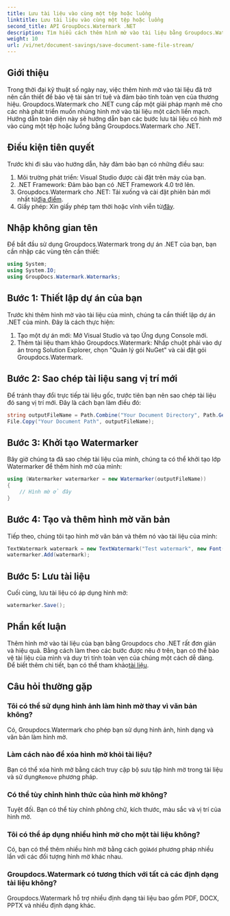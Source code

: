 ```yaml
---
title: Lưu tài liệu vào cùng một tệp hoặc luồng
linktitle: Lưu tài liệu vào cùng một tệp hoặc luồng
second_title: API GroupDocs.Watermark .NET
description: Tìm hiểu cách thêm hình mờ vào tài liệu bằng Groupdocs.Watermark cho .NET. Hướng dẫn này cung cấp hướng dẫn để đảm bảo tính toàn vẹn và bảo vệ tài liệu.
weight: 10
url: /vi/net/document-savings/save-document-same-file-stream/
---
```

## Giới thiệu
Trong thời đại kỹ thuật số ngày nay, việc thêm hình mờ vào tài liệu đã trở nên cần thiết để bảo vệ tài sản trí tuệ và đảm bảo tính toàn vẹn của thương hiệu. Groupdocs.Watermark cho .NET cung cấp một giải pháp mạnh mẽ cho các nhà phát triển muốn nhúng hình mờ vào tài liệu một cách liền mạch. Hướng dẫn toàn diện này sẽ hướng dẫn bạn các bước lưu tài liệu có hình mờ vào cùng một tệp hoặc luồng bằng Groupdocs.Watermark cho .NET.
## Điều kiện tiên quyết
Trước khi đi sâu vào hướng dẫn, hãy đảm bảo bạn có những điều sau:
1. Môi trường phát triển: Visual Studio được cài đặt trên máy của bạn.
2. .NET Framework: Đảm bảo bạn có .NET Framework 4.0 trở lên.
3.  Groupdocs.Watermark cho .NET: Tải xuống và cài đặt phiên bản mới nhất từ[địa điểm](https://releases.groupdocs.com/Watermark/net/).
4.  Giấy phép: Xin giấy phép tạm thời hoặc vĩnh viễn từ[đây](https://purchase.groupdocs.com/temporary-license/).
## Nhập không gian tên
Để bắt đầu sử dụng Groupdocs.Watermark trong dự án .NET của bạn, bạn cần nhập các vùng tên cần thiết:
```csharp
using System;
using System.IO;
using GroupDocs.Watermark.Watermarks;
```
## Bước 1: Thiết lập dự án của bạn
Trước khi thêm hình mờ vào tài liệu của mình, chúng ta cần thiết lập dự án .NET của mình. Đây là cách thực hiện:
1. Tạo một dự án mới: Mở Visual Studio và tạo Ứng dụng Console mới.
2. Thêm tài liệu tham khảo Groupdocs.Watermark: Nhấp chuột phải vào dự án trong Solution Explorer, chọn "Quản lý gói NuGet" và cài đặt gói Groupdocs.Watermark.
## Bước 2: Sao chép tài liệu sang vị trí mới
Để tránh thay đổi trực tiếp tài liệu gốc, trước tiên bạn nên sao chép tài liệu đó sang vị trí mới. Đây là cách bạn làm điều đó:
```csharp
string outputFileName = Path.Combine("Your Document Directory", Path.GetFileName("Your Document Path"));
File.Copy("Your Document Path", outputFileName);
```
## Bước 3: Khởi tạo Watermarker
Bây giờ chúng ta đã sao chép tài liệu của mình, chúng ta có thể khởi tạo lớp Watermarker để thêm hình mờ của mình:
```csharp
using (Watermarker watermarker = new Watermarker(outputFileName))
{
    // Hình mờ ở đây
}
```
## Bước 4: Tạo và thêm hình mờ văn bản
Tiếp theo, chúng tôi tạo hình mờ văn bản và thêm nó vào tài liệu của mình:
```csharp
TextWatermark watermark = new TextWatermark("Test watermark", new Font("Arial", 12));
watermarker.Add(watermark);
```
## Bước 5: Lưu tài liệu
Cuối cùng, lưu tài liệu có áp dụng hình mờ:
```csharp
watermarker.Save();
```
## Phần kết luận
Thêm hình mờ vào tài liệu của bạn bằng Groupdocs cho .NET rất đơn giản và hiệu quả. Bằng cách làm theo các bước được nêu ở trên, bạn có thể bảo vệ tài liệu của mình và duy trì tính toàn vẹn của chúng một cách dễ dàng. Để biết thêm chi tiết, bạn có thể tham khảo[tài liệu](https://tutorials.groupdocs.com/Watermark/net/).
## Câu hỏi thường gặp
### Tôi có thể sử dụng hình ảnh làm hình mờ thay vì văn bản không?
Có, Groupdocs.Watermark cho phép bạn sử dụng hình ảnh, hình dạng và văn bản làm hình mờ.
### Làm cách nào để xóa hình mờ khỏi tài liệu?
 Bạn có thể xóa hình mờ bằng cách truy cập bộ sưu tập hình mờ trong tài liệu và sử dụng`Remove` phương pháp.
### Có thể tùy chỉnh hình thức của hình mờ không?
Tuyệt đối. Bạn có thể tùy chỉnh phông chữ, kích thước, màu sắc và vị trí của hình mờ.
### Tôi có thể áp dụng nhiều hình mờ cho một tài liệu không?
 Có, bạn có thể thêm nhiều hình mờ bằng cách gọi`Add` phương pháp nhiều lần với các đối tượng hình mờ khác nhau.
### Groupdocs.Watermark có tương thích với tất cả các định dạng tài liệu không?
Groupdocs.Watermark hỗ trợ nhiều định dạng tài liệu bao gồm PDF, DOCX, PPTX và nhiều định dạng khác.